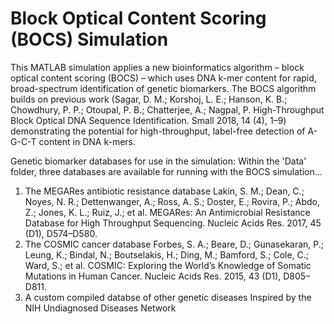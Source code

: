 # Block Optical Content Scoring (BOCS) Simulation
This MATLAB simulation applies a new bioinformatics algorithm – block optical content scoring (BOCS) – which uses DNA k-mer content for rapid, broad-spectrum identification of genetic biomarkers. The BOCS algorithm builds on previous work (Sagar, D. M.; Korshoj, L. E.; Hanson, K. B.; Chowdhury, P. P.; Otoupal, P. B.; Chatterjee, A.; Nagpal, P. High-Throughput Block Optical DNA Sequence Identification. Small 2018, 14 (4), 1–9) demonstrating the potential for high-throughput, label-free detection of A-G-C-T content in DNA k-mers.

Genetic biomarker databases for use in the simulation:
Within the 'Data' folder, three databases are available for running with the BOCS simulation...
1. The MEGARes antibiotic resistance database
Lakin, S. M.; Dean, C.; Noyes, N. R.; Dettenwanger, A.; Ross, A. S.; Doster, E.; Rovira, P.; Abdo, Z.; Jones, K. L.; Ruiz, J.; et al. MEGARes: An Antimicrobial Resistance Database for High Throughput Sequencing. Nucleic Acids Res. 2017, 45 (D1), D574–D580.
2. The COSMIC cancer database
Forbes, S. A.; Beare, D.; Gunasekaran, P.; Leung, K.; Bindal, N.; Boutselakis, H.; Ding, M.; Bamford, S.; Cole, C.; Ward, S.; et al. COSMIC: Exploring the World’s Knowledge of Somatic Mutations in Human Cancer. Nucleic Acids Res. 2015, 43 (D1), D805–D811.
3. A custom compiled databse of other genetic diseases
Inspired by the NIH Undiagnosed Diseases Network

